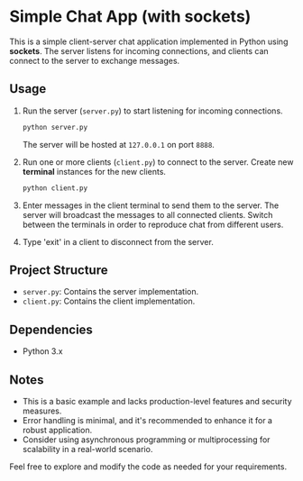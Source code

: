 # Simple Chat App (with sockets)

This is a simple client-server chat application implemented in Python using **sockets**. The server listens for incoming connections, and clients can connect to the server to exchange messages.

## Usage

1. Run the server (`server.py`) to start listening for incoming connections.

    ```bash
    python server.py
    ```
    The server will be hosted at `127.0.0.1` on port `8888`.
    
2. Run one or more clients (`client.py`) to connect to the server. Create new __terminal__ instances for the new clients.

    ```bash
    python client.py
    ```

3. Enter messages in the client terminal to send them to the server. The server will broadcast the messages to all connected clients. Switch between the terminals in order to reproduce chat from different users.

4. Type 'exit' in a client to disconnect from the server.

## Project Structure

- `server.py`: Contains the server implementation.
- `client.py`: Contains the client implementation.

## Dependencies

- Python 3.x

## Notes

- This is a basic example and lacks production-level features and security measures.
- Error handling is minimal, and it's recommended to enhance it for a robust application.
- Consider using asynchronous programming or multiprocessing for scalability in a real-world scenario.

Feel free to explore and modify the code as needed for your requirements.
